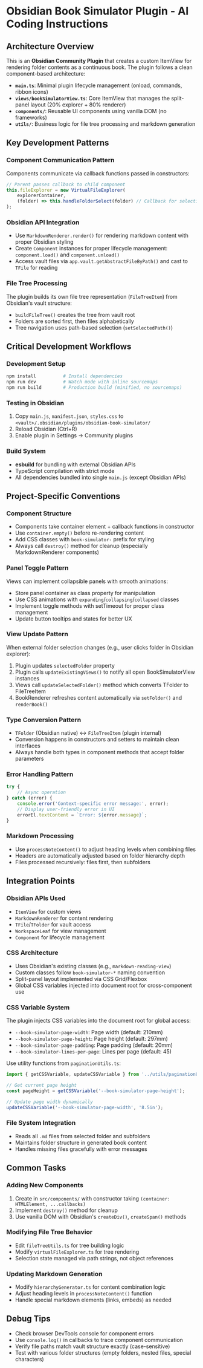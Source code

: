 # Obsidian Book Simulator Plugin - AI Coding Instructions

## Architecture Overview

This is an **Obsidian Community Plugin** that creates a custom ItemView for rendering folder contents as a continuous book. The plugin follows a clean component-based architecture:

- **`main.ts`**: Minimal plugin lifecycle management (onload, commands, ribbon icons)
- **`views/bookSimulatorView.ts`**: Core ItemView that manages the split-panel layout (20% explorer + 80% renderer)
- **`components/`**: Reusable UI components using vanilla DOM (no frameworks)
- **`utils/`**: Business logic for file tree processing and markdown generation

## Key Development Patterns

### Component Communication Pattern
Components communicate via callback functions passed in constructors:
```typescript
// Parent passes callback to child component
this.fileExplorer = new VirtualFileExplorer(
    explorerContainer,
    (folder) => this.handleFolderSelect(folder) // Callback for selection events
);
```

### Obsidian API Integration
- Use `MarkdownRenderer.render()` for rendering markdown content with proper Obsidian styling
- Create `Component` instances for proper lifecycle management: `component.load()` and `component.unload()`
- Access vault files via `app.vault.getAbstractFileByPath()` and cast to `TFile` for reading

### File Tree Processing
The plugin builds its own file tree representation (`FileTreeItem`) from Obsidian's vault structure:
- `buildFileTree()` creates the tree from vault root
- Folders are sorted first, then files alphabetically
- Tree navigation uses path-based selection (`setSelectedPath()`)

## Critical Development Workflows

### Development Setup
```bash
npm install          # Install dependencies
npm run dev          # Watch mode with inline sourcemaps
npm run build        # Production build (minified, no sourcemaps)
```

### Testing in Obsidian
1. Copy `main.js`, `manifest.json`, `styles.css` to `<vault>/.obsidian/plugins/obsidian-book-simulator/`
2. Reload Obsidian (Ctrl+R)
3. Enable plugin in Settings → Community plugins

### Build System
- **esbuild** for bundling with external Obsidian APIs
- TypeScript compilation with strict mode
- All dependencies bundled into single `main.js` (except Obsidian APIs)

## Project-Specific Conventions

### Component Structure
- Components take container element + callback functions in constructor
- Use `container.empty()` before re-rendering content
- Add CSS classes with `book-simulator-` prefix for styling
- Always call `destroy()` method for cleanup (especially MarkdownRenderer components)

### Panel Toggle Pattern
Views can implement collapsible panels with smooth animations:
- Store panel container as class property for manipulation
- Use CSS animations with `expanding`/`collapsing`/`collapsed` classes
- Implement toggle methods with setTimeout for proper class management
- Update button tooltips and states for better UX

### View Update Pattern
When external folder selection changes (e.g., user clicks folder in Obsidian explorer):
1. Plugin updates `selectedFolder` property
2. Plugin calls `updateExistingViews()` to notify all open BookSimulatorView instances
3. Views call `updateSelectedFolder()` method which converts TFolder to FileTreeItem
4. BookRenderer refreshes content automatically via `setFolder()` and `renderBook()`

### Type Conversion Pattern
- `TFolder` (Obsidian native) ↔ `FileTreeItem` (plugin internal)
- Conversion happens in constructors and setters to maintain clean interfaces
- Always handle both types in component methods that accept folder parameters

### Error Handling Pattern
```typescript
try {
    // Async operation
} catch (error) {
    console.error('Context-specific error message:', error);
    // Display user-friendly error in UI
    errorEl.textContent = `Error: ${error.message}`;
}
```

### Markdown Processing
- Use `processNoteContent()` to adjust heading levels when combining files
- Headers are automatically adjusted based on folder hierarchy depth
- Files processed recursively: files first, then subfolders

## Integration Points

### Obsidian APIs Used
- `ItemView` for custom views
- `MarkdownRenderer` for content rendering
- `TFile`/`TFolder` for vault access
- `WorkspaceLeaf` for view management
- `Component` for lifecycle management

### CSS Architecture
- Uses Obsidian's existing classes (e.g., `markdown-reading-view`)
- Custom classes follow `book-simulator-*` naming convention
- Split-panel layout implemented via CSS Grid/Flexbox
- Global CSS variables injected into document root for cross-component use

### CSS Variable System
The plugin injects CSS variables into the document root for global access:
- `--book-simulator-page-width`: Page width (default: 210mm)
- `--book-simulator-page-height`: Page height (default: 297mm) 
- `--book-simulator-page-padding`: Page padding (default: 20mm)
- `--book-simulator-lines-per-page`: Lines per page (default: 45)

Use utility functions from `paginationUtils.ts`:
```typescript
import { getCSSVariable, updateCSSVariable } from '../utils/paginationUtils';

// Get current page height
const pageHeight = getCSSVariable('--book-simulator-page-height');

// Update page width dynamically
updateCSSVariable('--book-simulator-page-width', '8.5in');
```

### File System Integration
- Reads all `.md` files from selected folder and subfolders
- Maintains folder structure in generated book content
- Handles missing files gracefully with error messages

## Common Tasks

### Adding New Components
1. Create in `src/components/` with constructor taking `(container: HTMLElement, ...callbacks)`
2. Implement `destroy()` method for cleanup
3. Use vanilla DOM with Obsidian's `createDiv()`, `createSpan()` methods

### Modifying File Tree Behavior
- Edit `fileTreeUtils.ts` for tree building logic
- Modify `virtualFileExplorer.ts` for tree rendering
- Selection state managed via path strings, not object references

### Updating Markdown Generation
- Modify `hierarchyGenerator.ts` for content combination logic
- Adjust heading levels in `processNoteContent()` function
- Handle special markdown elements (links, embeds) as needed

## Debug Tips

- Check browser DevTools console for component errors
- Use `console.log()` in callbacks to trace component communication
- Verify file paths match vault structure exactly (case-sensitive)
- Test with various folder structures (empty folders, nested files, special characters)
